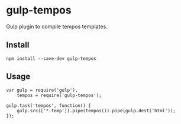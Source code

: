 # gulp-tempos
Gulp plugin to compile tempos templates.

## Install
```
npm install --save-dev gulp-tempos
```
## Usage
```
var gulp = require('gulp'),
    tempos = require('gulp-tempos');

gulp.task('tempos', function() {
    gulp.src(['*.temp']).pipe(tempos()).pipe(gulp.dest('html'));
});
```
